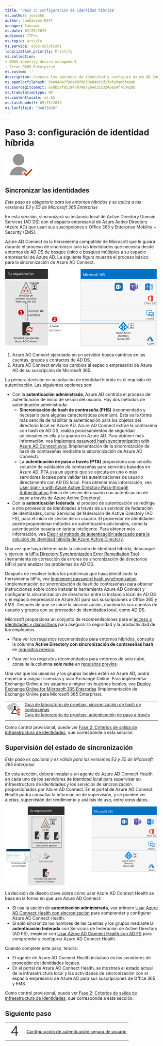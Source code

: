 ```yaml
---
title: 'Paso 3: configuración de identidad híbrida'
ms.author: josephd
author: JoeDavies-MSFT
manager: laurawi
ms.date: 02/25/2019
audience: ITPro
ms.topic: article
ms.service: o365-solutions
localization_priority: Priority
ms.collection:
- M365-identity-device-management
- Strat_O365_Enterprise
ms.custom: ''
description: Conozca las opciones de identidad y configure Azure AD Connect para sincronizar la instancia local de Active Directory Domain Services con Azure AD.
ms.openlocfilehash: 0b494047f984d9fd830e840d2d1f4fafa06fe8ab
ms.sourcegitcommit: 66bb5af851947078872a4d31d3246e69f7dd42bb
ms.translationtype: HT
ms.contentlocale: es-ES
ms.lasthandoff: 05/15/2019
ms.locfileid: "34073830"
---
```

# <a name="step-3-configure-hybrid-identity"></a>Paso 3: configuración de identidad híbrida

![](./media/deploy-foundation-infrastructure/identity_icon-small.png)

<a name="identity-sync"></a>
## <a name="synchronize-identities"></a>Sincronizar las identidades

*Este paso es obligatorio para los entornos híbridos y se aplica a las versiones E3 y E5 de Microsoft 365 Enterprise*

En esta sección, sincronizará su instancia local de Active Directory Domain Services (AD DS) con el espacio empresarial de Azure Active Directory (Azure AD) que usan sus suscripciones a Office 365 y Enterprise Mobility + Security (EMS).

Azure AD Connect es la herramienta compatible de Microsoft que le guiará durante el proceso de sincronizar solo las identidades que necesita desde entornos de AD DS de bosque único o bosques múltiples a su espacio empresarial de Azure AD. La siguiente figura muestra el proceso básico para la sincronización de Azure AD Connect.

![Cómo sincroniza Azure AD Connect su directorio local con Azure AD](./media/identity-azure-ad-connect/azure-ad-connect.png)

1. Azure AD Connect ejecutado en un servidor busca cambios en las cuentas, grupos y contactos de AD DS.
2. Azure AD Connect envía los cambios al espacio empresarial de Azure AD de su suscripción de Microsoft 365.

La primera decisión en su solución de identidad híbrida es el requisito de autenticación. Las siguientes opciones son:

- Con la **autenticación administrada**, Azure AD controla el proceso de autenticación de inicio de sesión del usuario. Hay dos métodos de autenticación administrada: 
    - **Sincronización de hash de contraseña (PHS)** (recomendado y necesario para algunas características premium). Esta es la forma más sencilla de habilitar la autenticación para los objetos del directorio local en Azure AD. Azure AD Connect extrae la contraseña con hash de AD DS, realiza procesamientos de seguridad adicionales en ella y la guarda en Azure AD. Para obtener más información, vea [Implement password hash synchronization with Azure AD Connect sync](https://docs.microsoft.com/azure/active-directory/connect/active-directory-aadconnectsync-implement-password-synchronization) (Implementación de la sincronización de hash de contraseñas mediante la sincronización de Azure AD Connect).
    - La **autenticación de paso a través (PTA)** proporciona una sencilla solución de validación de contraseñas para servicios basados en Azure AD. PTA usa un agente que se ejecuta en uno o más servidores locales para validar las autenticaciones de usuario directamente con AD DS local. Para obtener más información, vea [User sign-in with Azure Active Directory Pass-through Authentication](https://docs.microsoft.com/azure/active-directory/connect/active-directory-aadconnect-pass-through-authentication) (Inicio de sesión de usuario con autenticación de paso a través de Azure Active Directory).
- Con la **autenticación federada**, el proceso de autenticación se redirige a otro proveedor de identidades a través de un servidor de federación de identidades, como Servicios de federación de Active Directory (AD FS), para el inicio de sesión de un usuario. El proveedor de identidades puede proporcionar métodos de autenticación adicionales, como la autenticación basada en tarjeta inteligente. Para obtener más información, vea [Elegir el método de autenticación adecuado para la solución de identidad híbrida de Azure Active Directory](https://docs.microsoft.com/azure/security/azure-ad-choose-authn).

Una vez que haya determinado la solución de identidad híbrida, descargue y ejecute la [IdFix Directory Synchronization Error Remediation Tool](https://www.microsoft.com/download/details.aspx?id=36832) (herramienta de corrección de errores de sincronización de directorios IdFix) para analizar los problemas de AD DS.

Después de resolver todos los problemas que haya identificado la herramienta IdFix, vea [Implement password hash synchronization](https://docs.microsoft.com/azure/active-directory/connect/active-directory-aadconnectsync-implement-password-hash-synchronization) (Implementación de sincronización de hash de contraseñas) para obtener instrucciones sobre cómo instalar la herramienta Azure AD Connect y configurar la sincronización de directorios entre la instancia local de AD DS y el espacio empresarial de Azure AD para sus suscripciones a Office 365 y EMS. Después de que se inicie la sincronización, mantendrá sus cuentas de usuario y grupos con su proveedor de identidades local, como AD DS.

Microsoft proporciona un conjunto de recomendaciones para el [acceso a identidades y dispositivos](microsoft-365-policies-configurations.md) para asegurar la seguridad y la productividad de los empleados. 

- Para ver los requisitos recomendados para entornos híbridos, consulte la columna **Active Directory con sincronización de contraseñas hash** en [requisitos previos](identity-access-prerequisites.md#prerequisites). 

- Para ver los requisitos recomendados para entornos de solo nube, consulte la columna **solo nube** en [requisitos previos](identity-access-prerequisites.md#prerequisites).

Una vez que los usuarios y los grupos locales estén en Azure AD, podrá empezar a asignar licencias y usar Exchange Online. Para implementar Exchange Online a los usuarios y migrar los buzones locales, vea [Deploy Exchange Online for Microsoft 365 Enterprise](exchangeonline-workload.md) (Implementación de Exchange Online para Microsoft 365 Enterprise).

|||
|:-------|:-----|
|![Guías de laboratorio de pruebas para Microsoft Cloud](media/m365-enterprise-test-lab-guides/cloud-tlg-icon-small.png)| [Guía de laboratorio de pruebas: sincronización de hash de contraseñas](password-hash-sync-m365-ent-test-environment.md)<br> [Guía de laboratorio de pruebas: autenticación de paso a través](pass-through-auth-m365-ent-test-environment.md) |
|||

Como control provisional, puede ver [Fase 2: Criterios de salida de infraestructura de identidades](identity-exit-criteria.md#crit-identity-sync), que corresponde a esta sección.

<a name="identity-sync-health"></a>
## <a name="monitor-synchronization-health"></a>Supervisión del estado de sincronización

*Este paso es opcional y es válido para las versiones E3 y E5 de Microsoft 365 Enterprise*

En esta sección, deberá instalar a un agente de Azure AD Connect Health en cada uno de los servidores de identidad local para supervisar su infraestructura de identidades y los servicios de sincronización proporcionados por Azure AD Connect. En el portal de Azure AD Connect Health podrá consultar la información de supervisión, y se pueden ver alertas, supervisión del rendimiento y análisis de uso, entre otros datos.

![Componentes de Azure AD Connect Health](./media/identity-azure-ad-connect-health/identity-azure-ad-connect-health.png)

La decisión de diseño clave sobre cómo usar Azure AD Connect Health se basa en la forma en que use Azure AD Connect:

- Si usa la opción de **autenticación administrada**, vea primero [Usar Azure AD Connect Health con sincronización](https://docs.microsoft.com/azure/active-directory/connect-health/active-directory-aadconnect-health-sync) para comprender y configurar Azure AD Connect Health.
- Si solo sincroniza los nombres de las cuentas y los grupos mediante la **autenticación federada** con Servicios de federación de Active Directory (AD FS), empiece con [Usar Azure AD Connect Health con AD FS](https://docs.microsoft.com/azure/active-directory/connect-health/active-directory-aadconnect-health-adfs) para comprender y configurar Azure AD Connect Health.

Cuando complete este paso, tendrá:

- El agente de Azure AD Connect Health instalado en los servidores de proveedor de identidades locales.
- En el portal de Azure AD Connect Health, se mostrará el estado actual de la infraestructura local y las actividades de sincronización con el espacio empresarial de Azure AD para sus suscripciones de Office 365 y EMS.

Como control provisional, puede ver [Fase 2: Criterios de salida de infraestructura de identidades](identity-exit-criteria.md#crit-identity-sync-health), que corresponde a esta sección.

## <a name="next-step"></a>Siguiente paso

|||
|:-------|:-----|
![](./media/stepnumbers/Step4.png)| [Configuración de autenticación segura de usuario](identity-multi-factor-authentication.md)
